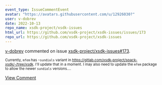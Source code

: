 ```yaml
---
event_type: IssueCommentEvent
avatar: "https://avatars.githubusercontent.com/u/12926030?"
user: v-dobrev
date: 2022-10-13
repo_name: xsdk-project/xsdk-issues
html_url: https://github.com/xsdk-project/xsdk-issues/issues/173
repo_url: https://github.com/xsdk-project/xsdk-issues
---
```


<a href='https://github.com/v-dobrev' target='_blank'>v-dobrev</a> commented on issue <a href='https://github.com/xsdk-project/xsdk-issues/issues/173' target='_blank'>xsdk-project/xsdk-issues#173</a>.

<small>Currently, `mfem` has `~sundials` variant in https://gitlab.com/xsdk-project/spack-xsdk/-/tree/xsdk. I'll update that in a moment. I may also need to update the `mfem` package to allow the newer `sundials` versions....</small>

<a href='https://github.com/xsdk-project/xsdk-issues/issues/173' target='_blank'>View Comment</a>